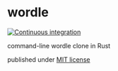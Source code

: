 # wordle

[![Continuous integration](https://github.com/jackwillis/wordle/actions/workflows/rust.yml/badge.svg)](https://github.com/jackwillis/wordle/actions/workflows/rust.yml)

command-line wordle clone in Rust

published under [MIT license](LICENSE.txt)

